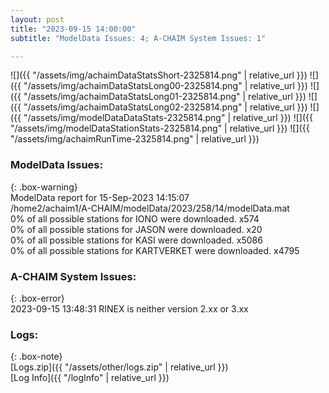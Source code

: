 ```yaml
---
layout: post
title: "2023-09-15 14:00:00"
subtitle: "ModelData Issues: 4; A-CHAIM System Issues: 1"

---
```


![]({{ "/assets/img/achaimDataStatsShort-2325814.png" | relative_url }})
![]({{ "/assets/img/achaimDataStatsLong00-2325814.png" | relative_url }})
![]({{ "/assets/img/achaimDataStatsLong01-2325814.png" | relative_url }})
![]({{ "/assets/img/achaimDataStatsLong02-2325814.png" | relative_url }})
![]({{ "/assets/img/modelDataDataStats-2325814.png" | relative_url }})
![]({{ "/assets/img/modelDataStationStats-2325814.png" | relative_url }})
![]({{ "/assets/img/achaimRunTime-2325814.png" | relative_url }})


### ModelData Issues:  
  
{: .box-warning}  
 ModelData report for 15-Sep-2023 14:15:07   
 /home2/achaim1/A-CHAIM/modelData/2023/258/14/modelData.mat   
 0% of all possible stations for IONO were downloaded. x574   
 0% of all possible stations for JASON were downloaded. x20   
 0% of all possible stations for KASI were downloaded. x5086   
 0% of all possible stations for KARTVERKET were downloaded. x4795   
  
### A-CHAIM System Issues:  
  
{: .box-error}  
2023-09-15 13:48:31 RINEX is neither version 2.xx or 3.xx  

### Logs:  
  
{: .box-note}  
[Logs.zip]({{ "/assets/other/logs.zip" | relative_url }})  
[Log Info]({{ "/logInfo" | relative_url }})  
